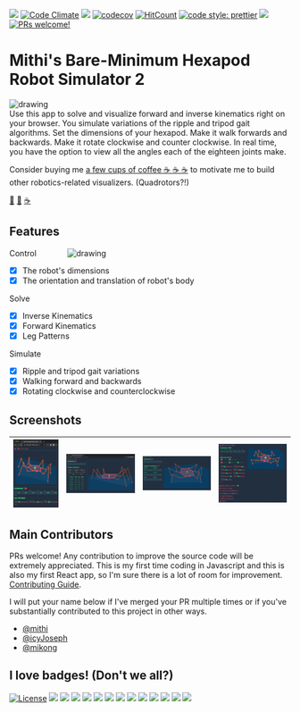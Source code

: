 ![](https://github.com/mithi/hexapod/workflows/build/badge.svg)
[![Code Climate](https://codeclimate.com/github/mithi/hexapod/badges/gpa.svg)](https://codeclimate.com/github/mithi/hexapod)
[![](https://img.shields.io/codeclimate/tech-debt/mithi/hexapod)](https://codeclimate.com/github/mithi/hexapod/trends/technical_debt) 
[![codecov](https://codecov.io/gh/mithi/hexapod/branch/master/graph/badge.svg)](https://codecov.io/gh/mithi/hexapod)
[![HitCount](http://hits.dwyl.com/mithi/hexapod.svg)](http://hits.dwyl.com/mithi/hexapod)
[![code style: prettier](https://img.shields.io/badge/code_style-prettier-ff69b4.svg?style=flat)](https://github.com/prettier/prettier)
[![](https://img.shields.io/badge/Buy%20me%20-coffee!-orange.svg?logo=buy-me-a-coffee&color=795548)](https://ko-fi.com/minimithi)
[![PRs welcome!](https://img.shields.io/badge/PRs-welcome-orange.svg?style=flat)](./CONTRIBUTING.md)


# Mithi's Bare-Minimum Hexapod Robot Simulator 2

<img src="https://mithi.github.io/robotics-blog/show-off.gif" alt="drawing" width="500" align="left" />


Use this app to solve and visualize forward and inverse kinematics right on your browser. You simulate variations of the ripple and tripod gait algorithms. Set the dimensions of your hexapod. Make it walk forwards and backwards. Make it rotate clockwise and counter clockwise. In real time, you have the option to view all the angles each of the eighteen joints make. 

Consider buying me [a few cups of coffee ☕ ☕ ☕](https://ko-fi.com/minimithi) to motivate me to build other robotics-related visualizers. (Quadrotors?!)

[🤖](https://hexapod.netlify.app/) [🐳](https://mithi.github.io/deep-blueberry/) [☕](https://ko-fi.com/minimithi)

## Features 

<img src="https://mithi.github.io/robotics-blog/show-off-v2-1.gif" alt="drawing" width="400" align="right" /> 

Control
- [x] The robot's dimensions 
- [x] The orientation and translation of robot's body

Solve
- [x] Inverse Kinematics
- [x] Forward Kinematics
- [x] Leg Patterns

Simulate
- [x] Ripple and tripod gait variations
- [x] Walking forward and backwards
- [x] Rotating clockwise and counterclockwise

## Screenshots

| ![](./public/img/screenshot4.png) | ![](./public/img/screenshot5.png) |![](./public/img/screenshot6.png) | ![](./public/img/screenshot3.png) |
|------|-------|------|-------|



## Main Contributors
PRs welcome! Any contribution to improve the source code will be extremely appreciated. This is my first time coding in Javascript and this is also my first React app, so I'm sure there is a lot of room for improvement. [Contributing Guide](./CONTRIBUTING.md).

I will put your name below if I've merged your PR multiple times or if you've substantially contributed to this project in other ways.

- [@mithi](https://github.com/mithi)
- [@icyJoseph](https://github.com/icyJoseph)
- [@mikong](https://github.com/mikong)

## I love badges! (Don't we all?)  

[![License](https://img.shields.io/badge/License-Apache%202.0-orange.svg?style=flat)](https://opensource.org/licenses/Apache-2.0)
![](https://img.shields.io/codeclimate/maintainability-percentage/mithi/hexapod)
![](https://img.shields.io/codeclimate/maintainability/mithi/hexapod)
![](https://img.shields.io/codeclimate/issues/mithi/hexapod?label=code%20climate%20issues)
![](https://img.shields.io/github/last-commit/mithi/hexapod)
![](https://img.shields.io/github/commit-activity/m/mithi/hexapod?color=yellow&style=flat)
![](https://img.shields.io/github/languages/top/mithi/hexapod)
![](https://img.shields.io/github/languages/code-size/mithi/hexapod?color=yellow)
![](https://img.shields.io/github/repo-size/mithi/hexapod?color=violet)
[![](https://tokei.rs/b1/github/mithi/hexapod?category=blanks)](https://github.com/mithi/hexapod)
[![](https://tokei.rs/b1/github/mithi/hexapod?category=lines)](https://github.com/mithi/hexapod)
[![](https://tokei.rs/b1/github/mithi/hexapod?category=files)](https://github.com/mithi/hexapod)
[![](https://tokei.rs/b1/github/mithi/hexapod?category=comments)](https://github.com/mithi/hexapod)
[![](https://tokei.rs/b1/github/mithi/hexapod?category=code)](https://github.com/mithi/hexapod)
